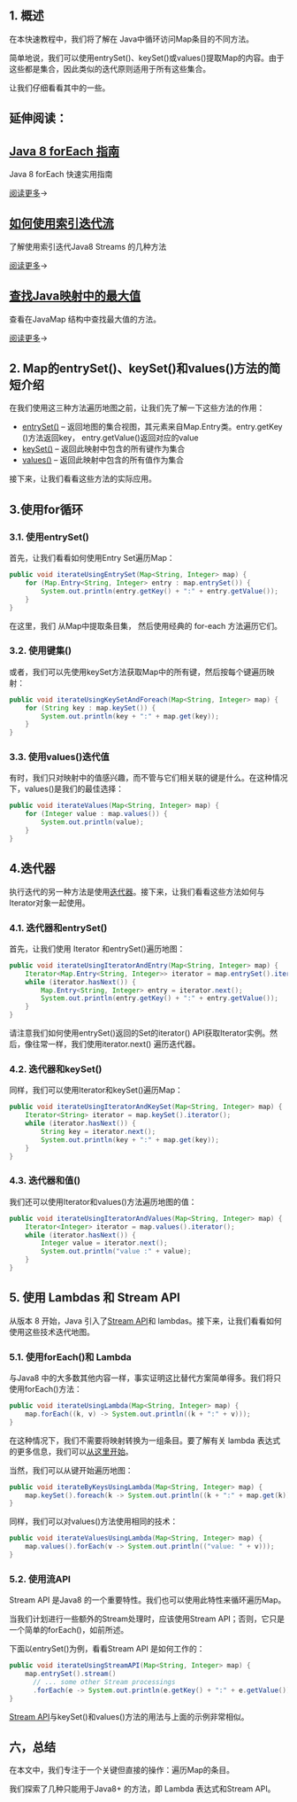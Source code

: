 ## 1. 概述

在本快速教程中，我们将了解在 Java中循环访问Map条目的不同方法。

简单地说，我们可以使用entrySet()、keySet()或values()提取Map的内容。由于这些都是集合，因此类似的迭代原则适用于所有这些集合。

让我们仔细看看其中的一些。

## 延伸阅读：

## [Java 8 forEach 指南](https://www.baeldung.com/foreach-java)

Java 8 forEach 快速实用指南

[阅读更多](https://www.baeldung.com/foreach-java)→

## [如何使用索引迭代流](https://www.baeldung.com/java-stream-indices)

了解使用索引迭代Java8 Streams 的几种方法

[阅读更多](https://www.baeldung.com/java-stream-indices)→

## [查找Java映射中的最大值](https://www.baeldung.com/java-find-map-max)

查看在JavaMap 结构中查找最大值的方法。

[阅读更多](https://www.baeldung.com/java-find-map-max)→

## 2. Map的entrySet()、keySet()和values()方法的简短介绍

在我们使用这三种方法遍历地图之前，让我们先了解一下这些方法的作用：

-   [entrySet()](https://docs.oracle.com/en/java/javase/11/docs/api/java.base/java/util/Map.html#entrySet()) – 返回地图的集合视图，其元素来自Map.Entry类。entry.getKey ()方法返回key， entry.getValue()返回对应的value
-   [keySet()](https://docs.oracle.com/en/java/javase/11/docs/api/java.base/java/util/Map.html#keySet()) – 返回此映射中包含的所有键作为集合
-   [values()](https://docs.oracle.com/en/java/javase/11/docs/api/java.base/java/util/Map.html#values()) – 返回此映射中包含的所有值作为集合

接下来，让我们看看这些方法的实际应用。

## 3.使用for循环

### 3.1. 使用entrySet()

首先，让我们看看如何使用Entry Set遍历Map：

```java
public void iterateUsingEntrySet(Map<String, Integer> map) {
    for (Map.Entry<String, Integer> entry : map.entrySet()) {
        System.out.println(entry.getKey() + ":" + entry.getValue());
    }
}
```

在这里，我们 从Map中提取条目集， 然后使用经典的 for-each 方法遍历它们。

### 3.2. 使用键集()

或者，我们可以先使用keySet方法获取Map中的所有键，然后按每个键遍历映射：

```java
public void iterateUsingKeySetAndForeach(Map<String, Integer> map) {
    for (String key : map.keySet()) {
        System.out.println(key + ":" + map.get(key));
    }
}
```

### 3.3. 使用values()迭代值

有时，我们只对映射中的值感兴趣，而不管与它们相关联的键是什么。在这种情况下，values()是我们的最佳选择：

```java
public void iterateValues(Map<String, Integer> map) {
    for (Integer value : map.values()) {
        System.out.println(value);
    }
}

```

## 4.迭代器 

执行迭代的另一种方法是使用[迭代器](https://www.baeldung.com/java-iterator)。接下来，让我们看看这些方法如何与Iterator对象一起使用。

### 4.1. 迭代器和entrySet()

首先，让我们使用 Iterator 和entrySet()遍历地图：

```java
public void iterateUsingIteratorAndEntry(Map<String, Integer> map) {
    Iterator<Map.Entry<String, Integer>> iterator = map.entrySet().iterator();
    while (iterator.hasNext()) {
        Map.Entry<String, Integer> entry = iterator.next();
        System.out.println(entry.getKey() + ":" + entry.getValue());
    }
}
```

请注意我们如何使用entrySet()返回的Set的iterator() API获取Iterator实例。然后，像往常一样，我们使用iterator.next() 遍历迭代器。

### 4.2. 迭代器和keySet()

同样，我们可以使用Iterator和keySet()遍历Map：

```java
public void iterateUsingIteratorAndKeySet(Map<String, Integer> map) {
    Iterator<String> iterator = map.keySet().iterator();
    while (iterator.hasNext()) {
        String key = iterator.next();
        System.out.println(key + ":" + map.get(key));
    }
}

```

### 4.3. 迭代器和值()

我们还可以使用Iterator和values()方法遍历地图的值：

```java
public void iterateUsingIteratorAndValues(Map<String, Integer> map) {
    Iterator<Integer> iterator = map.values().iterator();
    while (iterator.hasNext()) {
        Integer value = iterator.next();
        System.out.println("value :" + value);
    }
}
```

## 5. 使用 Lambdas 和 Stream API

从版本 8 开始，Java 引入了[Stream API](https://www.baeldung.com/java-8-streams)和 lambdas。接下来，让我们看看如何使用这些技术迭代地图。

### 5.1. 使用forEach()和 Lambda

与Java8 中的大多数其他内容一样，事实证明这比替代方案简单得多。我们将只使用forEach()方法：

```java
public void iterateUsingLambda(Map<String, Integer> map) {
    map.forEach((k, v) -> System.out.println((k + ":" + v)));
}

```

在这种情况下，我们不需要将映射转换为一组条目。要了解有关 lambda 表达式的更多信息，我们可以[从这里开始](https://www.baeldung.com/java-8-lambda-expressions-tips)。

当然，我们可以从键开始遍历地图：

```java
public void iterateByKeysUsingLambda(Map<String, Integer> map) {
    map.keySet().foreach(k -> System.out.println((k + ":" + map.get(k))));
}

```

同样，我们可以对values()方法使用相同的技术：

```java
public void iterateValuesUsingLambda(Map<String, Integer> map) {
    map.values().forEach(v -> System.out.println(("value: " + v)));
}

```

### 5.2. 使用流API

Stream API 是Java8 的一个重要特性。我们也可以使用此特性来循环遍历Map。

当我们计划进行一些额外的Stream处理时，应该使用Stream API；否则，它只是一个简单的forEach()，如前所述。

下面以entrySet()为例，看看Stream API 是如何工作的：

```java
public void iterateUsingStreamAPI(Map<String, Integer> map) {
    map.entrySet().stream()
      // ... some other Stream processings
      .forEach(e -> System.out.println(e.getKey() + ":" + e.getValue()));
}

```

[Stream API](https://www.baeldung.com/java-8-streams)与keySet()和values()方法的用法与上面的示例非常相似。

## 六，总结

在本文中，我们专注于一个关键但直接的操作：遍历Map的条目。

我们探索了几种只能用于Java8+ 的方法，即 Lambda 表达式和Stream API。